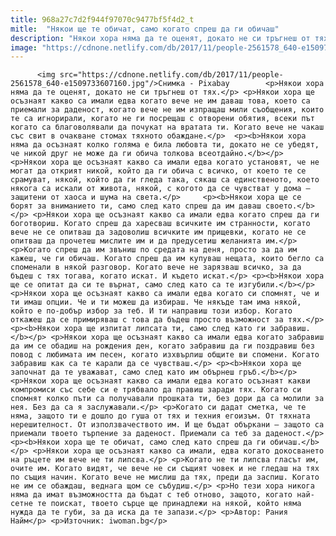 ```yaml
---
title: 968a27c7d2f944f97070c9477bf5f4d2_t
mitle:  "Някои ще те обичат, само когато спреш да ги обичаш"
description: "Някои хора няма да те оценят, докато не си тръгнеш от тях. Някои хора ще осъзнаят какво са имали едва когато вече не им даваш това, което са приемали за даденост, когато вече не им изпращаш мили съобщения, които те са игнорирали, когато не ги посрещаш с отворени обятия, всеки път когато са благоволявали да …"
image: "https://cdnone.netlify.com/db/2017/11/people-2561578_640-e1509733607160.jpg"
---
```


          <img src="https://cdnone.netlify.com/db/2017/11/people-2561578_640-e1509733607160.jpg"/>Снимка - Pixabay        <p>Някои хора няма да те оценят, докато не си тръгнеш от тях.</p> <p>Някои хора ще осъзнаят какво са имали едва когато вече не им даваш това, което са приемали за даденост, когато вече не им изпращаш мили съобщения, които те са игнорирали, когато не ги посрещаш с отворени обятия, всеки път когато са благоволявали да почукат на вратата ти. Когато вече не чакаш със свит в очакване стомах тяхното обаждане.</p>  <p><b>Някои хора няма да осъзнаят колко голяма е била любовта ти, докато не се убедят, че никой друг не може да ги обича толкова всеотдайно.</b></p>  <p>Някои хора ще осъзнаят какво са имали едва когато установят, че не могат да открият никой, който да ги обича с всичко, от което те се срамуват, някой, който да ги гледа така, сякаш са единственото, което някога са искали от живота, някой, с когото да се чувстват у дома – защитени от хаоса и шума на света.</p>     <p><b>Някои хора ще се борят за вниманието ти, само след като спреш да им даваш своето.</b></p> <p>Някои хора ще осъзнаят какво са имали едва когато спреш да ги боготвориш. Когато спреш да харесваш всичките им странности, когато вече не се опитваш да задоволиш всичките им прищевки, когато не се опитваш да прочетеш мислите им и да предусетиш желанията им.</p> <p>Когато спреш да им звъниш по средата на деня, просто за да им кажеш, че ги обичаш. Когато спреш да им купуваш нещата, които бегло са споменали в някой разговор. Когато вече не зарязваш всичко, за да бъдеш с тях тогава, когато искат. И където искат.</p> <p><b>Някои хора ще се опитат да си те върнат, само след като са те изгубили.</b></p> <p>Някои хора ще осъзнаят какво са имали едва когато си спомнят, че и ти имаш опции. Че и ти можеш да избираш. Че някъде там има някой, който е по-добър избор за теб. И ти направиш този избор. Когато откажеш да се примиряваш с това да бъдеш просто възможност за тях.</p>     <p><b>Някои хора ще изпитат липсата ти, само след като ги забравиш.</b></p> <p>Някои хора ще осъзнаят какво са имали едва когато забравиш да им се обадиш на рождения ден, когато забравиш да ги поздравиш без повод с любимата им песен, когато изхвърлиш общите ви спомени. Когато забравиш как са те карали да се чувстваш.</p> <p><b>Някои хора ще започнат да те уважават, само след като им обърнеш гръб.</b></p> <p>Някои хора ще осъзнаят какво са имали едва когато осъзнаят какви компромиси със себе си е трябвало да правиш заради тях. Когато си спомнят колко пъти са получавали прошката ти, без дори да са молили за нея. Без да са я заслужавали.</p> <p>Когато си дадат сметка, че те няма, защото ти е дошло до гуша от тях и техния егоизъм. От тяхната нерешителност. От използвачеството им. И ще бъдат объркани – защото са приемали твоето търпение за даденост. Приемали са теб за даденост.</p>     <p><b>Някои хора ще те обичат, само след като спреш да ги обичаш.</b></p> <p>Някои хора ще осъзнаят какво са имали, едва когато докосването на ръцете им вече не ти липсва.</p> <p>Когато не ти липсва гласът им, очите им. Когато видят, че вече не си същият човек и не гледаш на тях по същия начин. Когато вече не мислиш да тях, преди да заспиш. Когато не им се обаждаш, веднага щом се събудиш.</p> <p>Но тези хора никога няма да имат възможността да бъдат с теб отново, защото, когато най-сетне те поискат, твоето сърце ще принадлежи на някой, който няма нужда да те губи, за да иска да те запази.</p> <p>Автор: Рания Найм</p> <p>Източник: iwoman.bg</p>        